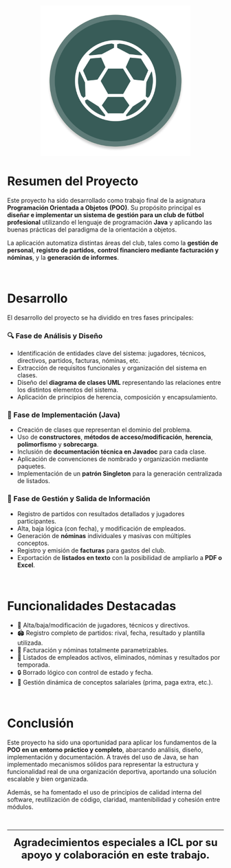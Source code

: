 <p align="center">
  <img src="SoccerFootball.png" alt="App Logo" width="350">
</p>

# Resumen del Proyecto

Este proyecto ha sido desarrollado como trabajo final de la asignatura **Programación Orientada a Objetos (POO)**. Su propósito principal es **diseñar e implementar un sistema de gestión para un club de fútbol profesional** utilizando el lenguaje de programación **Java** y aplicando las buenas prácticas del paradigma de la orientación a objetos.

La aplicación automatiza distintas áreas del club, tales como la **gestión de personal**, **registro de partidos**, **control financiero mediante facturación y nóminas**, y la **generación de informes**.

<br>

# Desarrollo

El desarrollo del proyecto se ha dividido en tres fases principales:

### 🔍 Fase de Análisis y Diseño
- Identificación de entidades clave del sistema: jugadores, técnicos, directivos, partidos, facturas, nóminas, etc.
- Extracción de requisitos funcionales y organización del sistema en clases.
- Diseño del **diagrama de clases UML** representando las relaciones entre los distintos elementos del sistema.
- Aplicación de principios de herencia, composición y encapsulamiento.

### 🧩 Fase de Implementación (Java)
- Creación de clases que representan el dominio del problema.
- Uso de **constructores**, **métodos de acceso/modificación**, **herencia**, **polimorfismo** y **sobrecarga**.
- Inclusión de **documentación técnica en Javadoc** para cada clase.
- Aplicación de convenciones de nombrado y organización mediante paquetes.
- Implementación de un **patrón Singleton** para la generación centralizada de listados.

### 💼 Fase de Gestión y Salida de Información
- Registro de partidos con resultados detallados y jugadores participantes.
- Alta, baja lógica (con fecha), y modificación de empleados.
- Generación de **nóminas** individuales y masivas con múltiples conceptos.
- Registro y emisión de **facturas** para gastos del club.
- Exportación de **listados en texto** con la posibilidad de ampliarlo a **PDF o Excel**.

<br>

# Funcionalidades Destacadas

- 📌 Alta/baja/modificación de jugadores, técnicos y directivos.  
- 🏟️ Registro completo de partidos: rival, fecha, resultado y plantilla utilizada.  
- 💸 Facturación y nóminas totalmente parametrizables.  
- 📄 Listados de empleados activos, eliminados, nóminas y resultados por temporada.  
- 🔒 Borrado lógico con control de estado y fecha.  
- 🧾 Gestión dinámica de conceptos salariales (prima, paga extra, etc.).  

<br>

# Conclusión

Este proyecto ha sido una oportunidad para aplicar los fundamentos de la **POO en un entorno práctico y completo**, abarcando análisis, diseño, implementación y documentación. A través del uso de Java, se han implementado mecanismos sólidos para representar la estructura y funcionalidad real de una organización deportiva, aportando una solución escalable y bien organizada.

Además, se ha fomentado el uso de principios de calidad interna del software, reutilización de código, claridad, mantenibilidad y cohesión entre módulos.

<br>

---

<p align="center">
  <b><span style="font-size: 24px;">Agradecimientos especiales a ICL por su apoyo y colaboración en este trabajo.</span></b>
</p>

